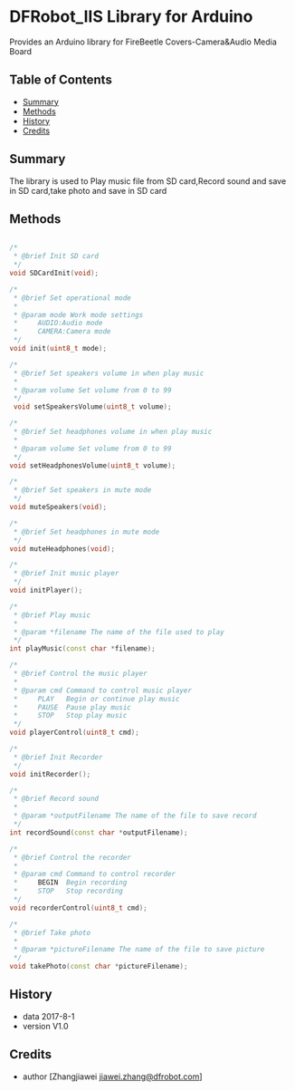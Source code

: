 # DFRobot_IIS Library for Arduino
Provides an Arduino library for FireBeetle Covers-Camera&Audio Media Board 
## Table of Contents

* [Summary](#summary)
* [Methods](#methods)
* [History](#history)
* [Credits](#credits)
<snippet>
<content>

## Summary

The library is used to Play music file from SD card,Record sound and save in SD card,take photo and save in SD card

## Methods

```C++

/*
 * @brief Init SD card
 */
void SDCardInit(void);

/*
 * @brief Set operational mode 
 *
 * @param mode Work mode settings
 *     AUDIO:Audio mode 
 *     CAMERA:Camera mode
 */
void init(uint8_t mode);

/*
 * @brief Set speakers volume in when play music
 *
 * @param volume Set volume from 0 to 99
 */
 void setSpeakersVolume(uint8_t volume);

/*
 * @brief Set headphones volume in when play music
 *
 * @param volume Set volume from 0 to 99
 */
void setHeadphonesVolume(uint8_t volume);

/*
 * @brief Set speakers in mute mode
 */
void muteSpeakers(void);

/*
 * @brief Set headphones in mute mode
 */
void muteHeadphones(void);

/*
 * @brief Init music player
 */
void initPlayer();

/*
 * @brief Play music
 *
 * @param *filename The name of the file used to play
 */
int playMusic(const char *filename);

/*
 * @brief Control the music player
 *
 * @param cmd Command to control music player
 *     PLAY   Begin or continue play music
 *     PAUSE  Pause play music
 *     STOP   Stop play music
 */
void playerControl(uint8_t cmd);

/*
 * @brief Init Recorder
 */
void initRecorder();

/*
 * @brief Record sound
 *
 * @param *outputFilename The name of the file to save record
 */ 
int recordSound(const char *outputFilename);

/*
 * @brief Control the recorder
 *
 * @param cmd Command to control recorder
 *     BEGIN  Begin recording
 *     STOP   Stop recording
 */
void recorderControl(uint8_t cmd);

/*
 * @brief Take photo
 *
 * @param *pictureFilename The name of the file to save picture
 */ 
void takePhoto(const char *pictureFilename);

```

## History

- data 2017-8-1
- version V1.0

## Credits

- author [Zhangjiawei  <jiawei.zhang@dfrobot.com>]